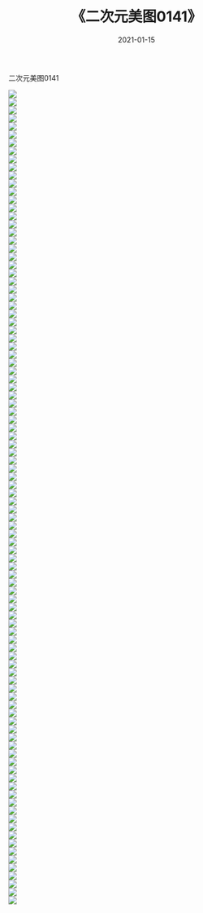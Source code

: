 ﻿---
layout: post
title:  《二次元美图0141》
date:   2021-01-15
img: http://imgx.orgx.ga/二次元/2021/二次元美图0141/000.jpg
categories: [美女, 清纯, 唯美]
---

二次元美图0141

 ![](http://imgx.orgx.ga/二次元/2021/二次元美图0141/001.jpg) <br>![](http://imgx.orgx.ga/二次元/2021/二次元美图0141/002.jpg) <br>![](http://imgx.orgx.ga/二次元/2021/二次元美图0141/003.jpg) <br>![](http://imgx.orgx.ga/二次元/2021/二次元美图0141/004.jpg) <br>![](http://imgx.orgx.ga/二次元/2021/二次元美图0141/005.jpg) <br>![](http://imgx.orgx.ga/二次元/2021/二次元美图0141/006.jpg) <br>![](http://imgx.orgx.ga/二次元/2021/二次元美图0141/007.jpg) <br>![](http://imgx.orgx.ga/二次元/2021/二次元美图0141/008.jpg) <br>![](http://imgx.orgx.ga/二次元/2021/二次元美图0141/009.jpg) <br>![](http://imgx.orgx.ga/二次元/2021/二次元美图0141/010.jpg) <br>![](http://imgx.orgx.ga/二次元/2021/二次元美图0141/011.jpg) <br>![](http://imgx.orgx.ga/二次元/2021/二次元美图0141/012.jpg) <br>![](http://imgx.orgx.ga/二次元/2021/二次元美图0141/013.jpg) <br>![](http://imgx.orgx.ga/二次元/2021/二次元美图0141/014.jpg) <br>![](http://imgx.orgx.ga/二次元/2021/二次元美图0141/015.jpg) <br>![](http://imgx.orgx.ga/二次元/2021/二次元美图0141/016.jpg) <br>![](http://imgx.orgx.ga/二次元/2021/二次元美图0141/017.jpg) <br>![](http://imgx.orgx.ga/二次元/2021/二次元美图0141/018.jpg) <br>![](http://imgx.orgx.ga/二次元/2021/二次元美图0141/019.jpg) <br>![](http://imgx.orgx.ga/二次元/2021/二次元美图0141/020.jpg) <br>![](http://imgx.orgx.ga/二次元/2021/二次元美图0141/021.jpg) <br>![](http://imgx.orgx.ga/二次元/2021/二次元美图0141/022.jpg) <br>![](http://imgx.orgx.ga/二次元/2021/二次元美图0141/023.jpg) <br>![](http://imgx.orgx.ga/二次元/2021/二次元美图0141/024.jpg) <br>![](http://imgx.orgx.ga/二次元/2021/二次元美图0141/025.jpg) <br>![](http://imgx.orgx.ga/二次元/2021/二次元美图0141/026.jpg) <br>![](http://imgx.orgx.ga/二次元/2021/二次元美图0141/027.jpg) <br>![](http://imgx.orgx.ga/二次元/2021/二次元美图0141/028.jpg) <br>![](http://imgx.orgx.ga/二次元/2021/二次元美图0141/029.jpg) <br>![](http://imgx.orgx.ga/二次元/2021/二次元美图0141/030.jpg) <br>![](http://imgx.orgx.ga/二次元/2021/二次元美图0141/031.jpg) <br>![](http://imgx.orgx.ga/二次元/2021/二次元美图0141/032.jpg) <br>![](http://imgx.orgx.ga/二次元/2021/二次元美图0141/033.jpg) <br>![](http://imgx.orgx.ga/二次元/2021/二次元美图0141/034.jpg) <br>![](http://imgx.orgx.ga/二次元/2021/二次元美图0141/035.jpg) <br>![](http://imgx.orgx.ga/二次元/2021/二次元美图0141/036.jpg) <br>![](http://imgx.orgx.ga/二次元/2021/二次元美图0141/037.jpg) <br>![](http://imgx.orgx.ga/二次元/2021/二次元美图0141/038.jpg) <br>![](http://imgx.orgx.ga/二次元/2021/二次元美图0141/039.jpg) <br>![](http://imgx.orgx.ga/二次元/2021/二次元美图0141/040.jpg) <br>![](http://imgx.orgx.ga/二次元/2021/二次元美图0141/041.jpg) <br>![](http://imgx.orgx.ga/二次元/2021/二次元美图0141/042.jpg) <br>![](http://imgx.orgx.ga/二次元/2021/二次元美图0141/043.jpg) <br>![](http://imgx.orgx.ga/二次元/2021/二次元美图0141/044.jpg) <br>![](http://imgx.orgx.ga/二次元/2021/二次元美图0141/045.jpg) <br>![](http://imgx.orgx.ga/二次元/2021/二次元美图0141/046.jpg) <br>![](http://imgx.orgx.ga/二次元/2021/二次元美图0141/047.jpg) <br>![](http://imgx.orgx.ga/二次元/2021/二次元美图0141/048.jpg) <br>![](http://imgx.orgx.ga/二次元/2021/二次元美图0141/049.jpg) <br>![](http://imgx.orgx.ga/二次元/2021/二次元美图0141/050.jpg) <br>![](http://imgx.orgx.ga/二次元/2021/二次元美图0141/051.jpg) <br>![](http://imgx.orgx.ga/二次元/2021/二次元美图0141/052.jpg) <br>![](http://imgx.orgx.ga/二次元/2021/二次元美图0141/053.jpg) <br>![](http://imgx.orgx.ga/二次元/2021/二次元美图0141/054.jpg) <br>![](http://imgx.orgx.ga/二次元/2021/二次元美图0141/055.jpg) <br>![](http://imgx.orgx.ga/二次元/2021/二次元美图0141/056.jpg) <br>![](http://imgx.orgx.ga/二次元/2021/二次元美图0141/057.jpg) <br>![](http://imgx.orgx.ga/二次元/2021/二次元美图0141/058.jpg) <br>![](http://imgx.orgx.ga/二次元/2021/二次元美图0141/059.jpg) <br>![](http://imgx.orgx.ga/二次元/2021/二次元美图0141/060.jpg) <br>![](http://imgx.orgx.ga/二次元/2021/二次元美图0141/061.jpg) <br>![](http://imgx.orgx.ga/二次元/2021/二次元美图0141/062.jpg) <br>![](http://imgx.orgx.ga/二次元/2021/二次元美图0141/063.jpg) <br>![](http://imgx.orgx.ga/二次元/2021/二次元美图0141/064.jpg) <br>![](http://imgx.orgx.ga/二次元/2021/二次元美图0141/065.jpg) <br>![](http://imgx.orgx.ga/二次元/2021/二次元美图0141/066.jpg) <br>![](http://imgx.orgx.ga/二次元/2021/二次元美图0141/067.jpg) <br>![](http://imgx.orgx.ga/二次元/2021/二次元美图0141/068.jpg) <br>![](http://imgx.orgx.ga/二次元/2021/二次元美图0141/069.jpg) <br>![](http://imgx.orgx.ga/二次元/2021/二次元美图0141/070.jpg) <br>![](http://imgx.orgx.ga/二次元/2021/二次元美图0141/071.jpg) <br>![](http://imgx.orgx.ga/二次元/2021/二次元美图0141/072.jpg) <br>![](http://imgx.orgx.ga/二次元/2021/二次元美图0141/073.jpg) <br>![](http://imgx.orgx.ga/二次元/2021/二次元美图0141/074.jpg) <br>![](http://imgx.orgx.ga/二次元/2021/二次元美图0141/075.jpg) <br>![](http://imgx.orgx.ga/二次元/2021/二次元美图0141/076.jpg) <br>![](http://imgx.orgx.ga/二次元/2021/二次元美图0141/077.jpg) <br>![](http://imgx.orgx.ga/二次元/2021/二次元美图0141/078.jpg) <br>![](http://imgx.orgx.ga/二次元/2021/二次元美图0141/079.jpg) <br>![](http://imgx.orgx.ga/二次元/2021/二次元美图0141/080.jpg) <br>![](http://imgx.orgx.ga/二次元/2021/二次元美图0141/081.jpg) <br>![](http://imgx.orgx.ga/二次元/2021/二次元美图0141/082.jpg) <br>![](http://imgx.orgx.ga/二次元/2021/二次元美图0141/083.jpg) <br>![](http://imgx.orgx.ga/二次元/2021/二次元美图0141/084.jpg) <br>![](http://imgx.orgx.ga/二次元/2021/二次元美图0141/085.jpg) <br>![](http://imgx.orgx.ga/二次元/2021/二次元美图0141/086.jpg) <br>![](http://imgx.orgx.ga/二次元/2021/二次元美图0141/087.jpg) <br>![](http://imgx.orgx.ga/二次元/2021/二次元美图0141/088.jpg) <br>![](http://imgx.orgx.ga/二次元/2021/二次元美图0141/089.jpg) <br>![](http://imgx.orgx.ga/二次元/2021/二次元美图0141/090.jpg) <br>![](http://imgx.orgx.ga/二次元/2021/二次元美图0141/091.jpg) <br>![](http://imgx.orgx.ga/二次元/2021/二次元美图0141/092.jpg) <br>![](http://imgx.orgx.ga/二次元/2021/二次元美图0141/093.jpg) <br>![](http://imgx.orgx.ga/二次元/2021/二次元美图0141/094.jpg) <br>![](http://imgx.orgx.ga/二次元/2021/二次元美图0141/095.jpg) <br>![](http://imgx.orgx.ga/二次元/2021/二次元美图0141/096.jpg) <br>![](http://imgx.orgx.ga/二次元/2021/二次元美图0141/097.jpg) <br>![](http://imgx.orgx.ga/二次元/2021/二次元美图0141/098.jpg) <br>![](http://imgx.orgx.ga/二次元/2021/二次元美图0141/099.jpg) <br>![](http://imgx.orgx.ga/二次元/2021/二次元美图0141/100.jpg) <br>